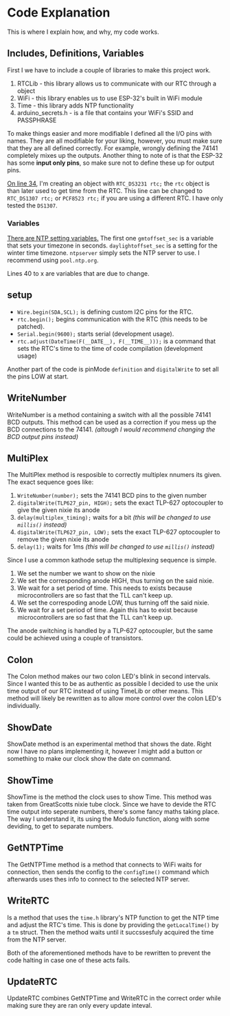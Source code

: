 # Code Explanation
This is where I explain how, and why, my code works.
## Includes, Definitions, Variables
First I we have to include a couple of libraries to make this project work.
1. RTCLib - this library allows us to communicate with our RTC through a object
2. WiFi - this library enables us to use ESP-32's built in WiFi module
3. Time - this library adds NTP functionality
4. arduino_secrets.h - is a file that contains your WiFi's SSID and PASSPHRASE

To make things easier and more modifiable I defined all the I/O pins with names. They are all modifiable for your liking, however, you must make sure that they are all defined correctly. For example, wrongly defining the 74141 completely mixes up the outputs. Another thing to note of is that the ESP-32 has some **input only pins**, so make sure not to define these up for output pins.

[On line 34](https://github.com/XonarDG/simple_nixie_clock/blob/43f55dfb689373b85f15f2fa469af4e483e7dcaf/Code/ESP32/src/main.cpp#L34), I'm creating an object with `RTC_DS3231 rtc;` the `rtc` object is than later used to get time from the RTC.
This line can be changed to `RTC_DS1307 rtc;` or `PCF8523 rtc;` if you are using a different RTC. I have only tested the `DS1307`.

### Variables
[There are NTP setting variables.](https://github.com/XonarDG/simple_nixie_clock/blob/43f55dfb689373b85f15f2fa469af4e483e7dcaf/Code/ESP32/src/main.cpp#L36)
The first one `gmtoffset_sec` is a variable that sets your timezone in seconds.
`daylightoffset_sec` is a setting for the winter time timezone.
`ntpserver` simply sets the NTP server to use. I recommend using `pool.ntp.org`.

Lines 40 to x are variables that are due to change.

## setup
* `Wire.begin(SDA,SCL);` is defining custom I2C pins for the RTC.
* `rtc.begin();` begins communication with the RTC (this needs to be patched).
* `Serial.begin(9600);` starts serial (development usage).
* `rtc.adjust(DateTime(F(__DATE__), F(__TIME__)));` is a command that sets the RTC's time to the time of code compilation (development usage)

Another part of the code is pinMode `definition` and `digitalWrite` to set all the pins LOW at start.

## WriteNumber
WriteNumber is a method containing a switch with all the possible 74141 BCD outputs. This method can be used as a correction if you mess up the BCD connections to the 74141. _(altough I would recommend changing the BCD output pins instead)_

## MultiPlex
The MultiPlex method is resposible to correctly multiplex nnumers its given. The exact sequence goes like:
1. `WriteNumber(number);` sets the 74141 BCD pins to the given number
2. `digitalWrite(TLP627_pin, HIGH);` sets the exact TLP-627 optocoupler to give the given nixie its anode
3. `delay(multiplex_timing);` waits for a bit _(this will be changed to use `millis()` instead)_
4. `digitalWrite(TLP627_pin, LOW);` sets the exact TLP-627 optocoupler to remove the given nixie its anode
5. `delay(1);` waits for 1ms _(this will be changed to use `millis()` instead)_

Since I use a common kathode setup the multiplexing sequence is simple.
1. We set the number we want to show on the nixie
2. We set the corresponding anode HIGH, thus turning on the said nixie.
3. We wait for a set period of time. This needs to exists because microcontrollers are so fast that the TLL can't keep up.
4. We set the correspoding anode LOW, thus turning off the said nixie.
5. We wait for a set period of time. Again this has to exist because microcontrollers are so fast that the TLL can't keep up.

The anode switching is handled by a TLP-627 optocoupler, but the same could be achieved using a couple of transistors.

## Colon
The Colon method makes our two colon LED's blink in second intervals. Since I wanted this to be as authentic as possible I decided to use the unix time output of our RTC instead of using TimeLib or other means. This method will likely be rewritten as to allow more control over the colon LED's individually.

## ShowDate
ShowDate method is an experimental method that shows the date. Right now I have no plans implementing it, however I might add a button or something to make our clock show the date on command.

## ShowTime
ShowTime is the method the clock uses to show Time. This method was taken from GreatScotts nixie tube clock. Since we have to devide the RTC time output into seperate numbers, there's some fancy maths taking place. The way I understand it, its using the Modulo function, along with some deviding, to get to separate numbers.

## GetNTPTime
The GetNTPTime method is a method that connects to WiFi waits for connection, then sends the config to the `configTime()` command which afterwards uses thes info to connect to the selected NTP server.

## WriteRTC
Is a method that uses the `time.h` library's NTP function to get the NTP time and adjust the RTC's time. This is done by providing the `getLocalTime()` by a `tm` struct. Then the method waits until it succssesfuly acquired the time from the NTP server.

Both of the aforementioned methods have to be rewritten to prevent the code halting in case one of these acts fails.

## UpdateRTC
UpdateRTC combines GetNTPTime and WriteRTC in the correct order while making sure they are ran only every update inteval.
